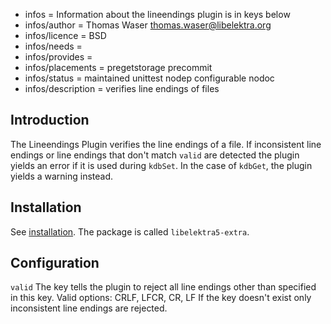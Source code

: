 - infos = Information about the lineendings plugin is in keys below
- infos/author = Thomas Waser <thomas.waser@libelektra.org>
- infos/licence = BSD
- infos/needs =
- infos/provides =
- infos/placements = pregetstorage precommit
- infos/status = maintained unittest nodep configurable nodoc
- infos/description = verifies line endings of files

## Introduction

The Lineendings Plugin verifies the line endings of a file.
If inconsistent line endings or line endings that don't match `valid` are detected the plugin yields an error
if it is used during `kdbSet`. In the case of `kdbGet`, the plugin yields a warning instead.

## Installation

See [installation](/doc/INSTALL.md).
The package is called `libelektra5-extra`.

## Configuration

`valid`
The key tells the plugin to reject all line endings other than specified in this key. Valid options: CRLF, LFCR, CR, LF
If the key doesn't exist only inconsistent line endings are rejected.
